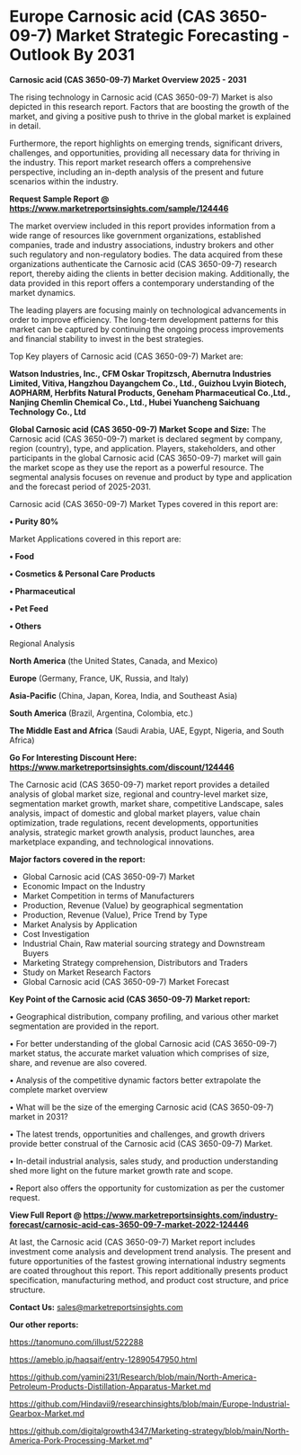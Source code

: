 # Europe Carnosic acid (CAS 3650-09-7) Market Strategic Forecasting - Outlook By 2031

<Strong> Carnosic acid (CAS 3650-09-7) Market Overview 2025 - 2031</strong>

The rising technology in Carnosic acid (CAS 3650-09-7) Market is also depicted in this research report. Factors that are boosting the growth of the market, and giving a positive push to thrive in the global market is explained in detail.

Furthermore, the report highlights on emerging trends, significant drivers, challenges, and opportunities, providing all necessary data for thriving in the industry. This report market research offers a comprehensive perspective, including an in-depth analysis of the present and future scenarios within the industry.

<strong>Request Sample Report @ <a href=https://www.marketreportsinsights.com/sample/124446>https://www.marketreportsinsights.com/sample/124446</a></strong>

The market overview included in this report provides information from a wide range of resources like government organizations, established companies, trade and industry associations, industry brokers and other such regulatory and non-regulatory bodies. The data acquired from these organizations authenticate the Carnosic acid (CAS 3650-09-7) research report, thereby aiding the clients in better decision making. Additionally, the data provided in this report offers a contemporary understanding of the market dynamics.

The leading players are focusing mainly on technological advancements in order to improve efficiency. The long-term development patterns for this market can be captured by continuing the ongoing process improvements and financial stability to invest in the best strategies.

Top Key players of Carnosic acid (CAS 3650-09-7) Market are:

<strong>Watson Industries, Inc., CFM Oskar Tropitzsch, Abernutra Industries Limited, Vitiva, Hangzhou Dayangchem Co., Ltd., Guizhou Lvyin Biotech, AOPHARM, Herbfits Natural Products, Geneham Pharmaceutical Co.,Ltd., Nanjing Chemlin Chemical Co., Ltd., Hubei Yuancheng Saichuang Technology Co., Ltd</strong>

<strong><b>Global Carnosic acid (CAS 3650-09-7) Market Scope and Size:</b></strong>
The Carnosic acid (CAS 3650-09-7) market is declared segment by company, region (country), type, and application. Players, stakeholders, and other participants in the global Carnosic acid (CAS 3650-09-7) market will gain the market scope as they use the report as a powerful resource. The segmental analysis focuses on revenue and product by type and application and the forecast period of 2025-2031.

Carnosic acid (CAS 3650-09-7) Market Types covered in this report are:

<strong>• Purity 80%</strong>

Market Applications covered in this report are:

<strong>• Food

• Cosmetics & Personal Care Products

• Pharmaceutical

• Pet Feed

• Others</strong> 

Regional Analysis

<strong>North America</strong> (the United States, Canada, and Mexico)

<strong>Europe</strong> (Germany, France, UK, Russia, and Italy)

<strong>Asia-Pacific</strong> (China, Japan, Korea, India, and Southeast Asia)

<strong>South America</strong> (Brazil, Argentina, Colombia, etc.)

<strong>The Middle East and Africa</strong> (Saudi Arabia, UAE, Egypt, Nigeria, and South Africa)

<strong>Go For Interesting Discount Here: <a href=https://www.marketreportsinsights.com/discount/124446>https://www.marketreportsinsights.com/discount/124446</a></strong>

The Carnosic acid (CAS 3650-09-7) market report provides a detailed analysis of global market size, regional and country-level market size, segmentation market growth, market share, competitive Landscape, sales analysis, impact of domestic and global market players, value chain optimization, trade regulations, recent developments, opportunities analysis, strategic market growth analysis, product launches, area marketplace expanding, and technological innovations.

<strong><b>Major factors covered in the report:</b></strong>
<ul>
  <li>Global Carnosic acid (CAS 3650-09-7) Market </li>
  <li>Economic Impact on the Industry</li>
  <li>Market Competition in terms of Manufacturers</li>
  <li>Production, Revenue (Value) by geographical segmentation</li>
  <li>Production, Revenue (Value), Price Trend by Type</li>
  <li>Market Analysis by Application</li>
  <li>Cost Investigation</li>
  <li>Industrial Chain, Raw material sourcing strategy and Downstream Buyers</li>
  <li>Marketing Strategy comprehension, Distributors and Traders</li>
  <li>Study on Market Research Factors</li>
  <li>Global Carnosic acid (CAS 3650-09-7) Market Forecast</li>
</ul>

<strong><b>Key Point of the Carnosic acid (CAS 3650-09-7) Market report:</b></strong>

• Geographical distribution, company profiling, and various other market segmentation are provided in the report.

• For better understanding of the global Carnosic acid (CAS 3650-09-7) market status, the accurate market valuation which comprises of size, share, and revenue are also covered.

• Analysis of the competitive dynamic factors better extrapolate the complete market overview

• What will be the size of the emerging Carnosic acid (CAS 3650-09-7) market in 2031?

• The latest trends, opportunities and challenges, and growth drivers provide better construal of the Carnosic acid (CAS 3650-09-7) Market.

• In-detail industrial analysis, sales study, and production understanding shed more light on the future market growth rate and scope.

• Report also offers the opportunity for customization as per the customer request.

<strong><b>View Full Report @ <a href=https://www.marketreportsinsights.com/industry-forecast/carnosic-acid-cas-3650-09-7-market-2022-124446>https://www.marketreportsinsights.com/industry-forecast/carnosic-acid-cas-3650-09-7-market-2022-124446</a></b></strong>


At last, the Carnosic acid (CAS 3650-09-7) Market report includes investment come analysis and development trend analysis. The present and future opportunities of the fastest growing international industry segments are coated throughout this report. This report additionally presents product specification, manufacturing method, and product cost structure, and price structure.

<strong>Contact Us:</strong>
sales@marketreportsinsights.com

<strong>Our other reports:</strong>

<a href=https://tanomuno.com/illust/522288>https://tanomuno.com/illust/522288</a>

<a href=https://ameblo.jp/haqsaif/entry-12890547950.html>https://ameblo.jp/haqsaif/entry-12890547950.html</a>

<a href=https://github.com/yamini231/Research/blob/main/North-America-Petroleum-Products-Distillation-Apparatus-Market.md>https://github.com/yamini231/Research/blob/main/North-America-Petroleum-Products-Distillation-Apparatus-Market.md</a>

<a href=https://github.com/Hindavii9/researchinsights/blob/main/Europe-Industrial-Gearbox-Market.md>https://github.com/Hindavii9/researchinsights/blob/main/Europe-Industrial-Gearbox-Market.md</a>

<a href=https://github.com/digitalgrowth4347/Marketing-strategy/blob/main/North-America-Pork-Processing-Market.md>https://github.com/digitalgrowth4347/Marketing-strategy/blob/main/North-America-Pork-Processing-Market.md</a>"
